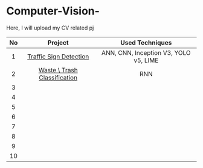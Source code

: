 # Computer-Vision-
Here, I will upload my CV related pj

|      No     |  Project         |     Used Techniques        |  
|     :---:    |     :---:      |     :---:      |  
| 1     | [Traffic Sign Detection ](https://github.com/Zinwaiyan274/Self-driving-car-feature-Traffic-Sign-Detection-)   |  ANN, CNN, Inception V3, YOLO v5, LIME|
| 2     | [Waste \ Trash Classification](https://github.com/Zinwaiyan274/Residual-Neural-Network-for-Waste-Classification)   |  RNN |
| 3     | []() |   |
| 4     | []() |   |
| 5     | []() |   |
| 6     | []() |   |
| 7     | []() |   |
| 8     | []() |   |
| 9     | []() |   |
| 10     | []() |   |
